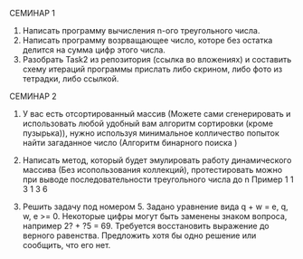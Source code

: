 СЕМИНАР 1

1. Написать программу вычисления n-ого треугольного числа. 
2. Написать программу возрващающее число, которе без остатка делится на сумма цифр этого числа.
3. Разобрать Task2 из репозитория (ссылка во вложениях) и составить схему итераций программы  прислать либо скрином, либо фото из тетрадки, либо ссылкой.

СЕМИНАР 2 

1. У вас есть отсортированный массив (Можете сами сгенерировать и использовать любой удобный вам алгоритм сортировки (кроме пузырька)), нужно используя минимальное колличество попыток найти загаданное число (Алгоритм бинарного поиска )

2. Написать метод, который будет эмулировать работу динамического массива (Без исопользования коллекций), протестировать можно при выводе последовательности треугольного числа до n
    Пример
    1
    1 3
    1 3 6

3. Решить задачу под номером 5. 
    Задано уравнение вида q + w = e, q, w, e >= 0. Некоторые цифры могут быть заменены знаком вопроса, например 2? + ?5 = 69. Требуется восстановить выражение до верного равенства. Предложить хотя бы одно решение или сообщить, что его нет.
